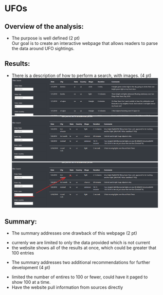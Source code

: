 # UFOs
 
<!-- When building a website. Sometimes it is helpful to create a site map that will help keep the larger picture intact. -->

<!-- ![Website_storyboard](https://github.com/HappyM0f0/UFOs/blob/main/static/img/website_storyboard.png) -->

<!-- # The written analysis has the following: -->

## Overview of the analysis:
* The purpose is well defined (2 pt)<br>
Our goal is to create an interactive webpage that allows readers to parse the data around UFO sightings.<br>
<!-- Building a page that using JavaScript that will dynamtically filter results based on user input.<br>
or<br> -->

## Results:
* There is a description of how to perform a search, with images. (4 pt)<br>
![Defult_View](https://github.com/HappyM0f0/UFOs/blob/main/static/img/UFO_01.png)<br>
![Post_filter_no_Markings](https://github.com/HappyM0f0/UFOs/blob/main/static/img/UFO_02.png)<br>
![Post_filter_with_markings](https://github.com/HappyM0f0/UFOs/blob/main/static/img/UFO_02.1.png)<br>

## Summary:
* The summary addresses one drawback of this webpage (2 pt)<br>
- currenly we are limited to only the data provided which is not current
- the website shows all of the results at once, which could be greater that 100 entries

* The summary addresses two additional recommendations for further development (4 pt)<br>
- limited the number of entires to 100 or fewer, could have it paged to show 100 at a time.
- Have the website pull information from sources directly
